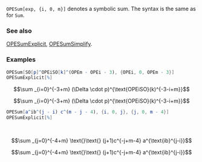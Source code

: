 `OPESum[exp, {i, 0, m}]` denotes a symbolic sum. The syntax is the same as for `Sum`.

### See also

[OPESumExplicit](OPESumExplicit), [OPESumSimplify](OPESumSimplify).

### Examples

```mathematica
OPESum[SO[p]^OPEiSO[k]^(OPEm - OPEi - 3), {OPEi, 0, OPEm - 3}]
OPESumExplicit[%]
```

$$\sum _{i=0}^{-3+m} (\Delta \cdot p)^{\text{OPEiSO}(k)^{-3-i+m}}$$

$$\sum _{i=0}^{-3+m} (\Delta \cdot p)^{\text{OPEiSO}(k)^{-3-i+m}}$$

```mathematica
OPESum[a^ib^(j - i) c^(m - j - 4), {i, 0, j}, {j, 0, m - 4}]
OPESumExplicit[%] 
  
 

```

$$\sum _{j=0}^{-4+m} \text{}\text{} (j+1)c^{-j+m-4} a^{\text{ib}^{j-i}}$$

$$\sum _{j=0}^{-4+m} \text{}\text{} (j+1)c^{-j+m-4} a^{\text{ib}^{j-i}}$$